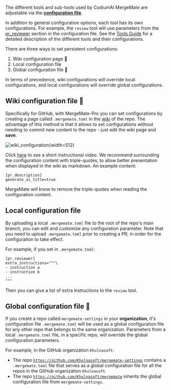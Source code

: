 The different tools and sub-tools used by CodiumAI MergeMate are adjustable via the **[configuration file](https://github.com/Khulnasoft/mergemate/blob/main/mergemate/settings/configuration.toml)**.

In addition to general configuration options, each tool has its own configurations. For example, the `review` tool will use parameters from the [pr_reviewer](https://github.com/Khulnasoft/mergemate/blob/main/mergemate/settings/configuration.toml#L16) section in the configuration file.
See the [Tools Guide](https://khulnasoft.github.io/Docs-MergeMate/tools/) for a detailed description of the different tools and their configurations.

There are three ways to set persistent configurations:

1. Wiki configuration page 💎
2. Local configuration file
3. Global configuration file 💎

In terms of precedence, wiki configurations will override local configurations, and local configurations will override global configurations.

## Wiki configuration file 💎

Specifically for GitHub, with MergeMate-Pro you can set configurations by creating a page called `.mergemate.toml` in the [wiki](https://github.com/Khulnasoft/mergemate/wiki/mergemate.toml) of the repo. 
The advantage of this method is that it allows to set configurations without needing to commit new content to the repo - just edit the wiki page and **save**.

![wiki_configuration](https://khulnasoft.com/images/mergemate/wiki_configuration.png){width=512}

Click [here](https://khulnasoft.com/images/mergemate/wiki_configuration_mergemate.mp4) to see a short instructional video. We recommend surrounding the configuration content with triple-quotes, to allow better presentation when displayed in the wiki as markdown.
An example content:

```
[pr_description]
generate_ai_title=true
```

MergeMate will know to remove the triple-quotes when reading the configuration content.

## Local configuration file

By uploading a local `.mergemate.toml` file to the root of the repo's main branch, you can edit and customize any configuration parameter. Note that you need to upload `.mergemate.toml` prior to creating a PR, in order for the configuration to take effect.

For example, if you set in `.mergemate.toml`:

```
[pr_reviewer]
extra_instructions="""\
- instruction a
- instruction b
...
"""
```

Then you can give a list of extra instructions to the `review` tool.


## Global configuration file 💎

If you create a repo called `mergemate-settings` in your **organization**, it's configuration file `.mergemate.toml` will be used as a global configuration file for any other repo that belongs to the same organization.
Parameters from a local `.mergemate.toml` file, in a specific repo, will override the global configuration parameters.

For example, in the GitHub organization `Khulnasoft`:
- The repo [`https://github.com/Khulnasoft/mergemate-settings`](https://github.com/Khulnasoft/mergemate-settings/blob/main/.mergemate.toml) contains a `.mergemate.toml` file that serves as a global configuration file for all the repos in the GitHub organization `Khulnasoft`.
- The repo [`https://github.com/Khulnasoft/mergemate`](https://github.com/Khulnasoft/mergemate/blob/main/.mergemate.toml) inherits the global configuration file from `mergemate-settings`.